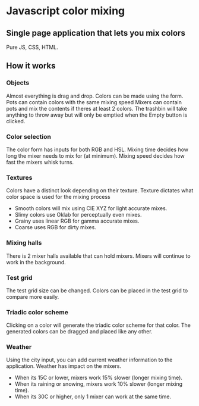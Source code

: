 # Javascript color mixing
## Single page application that lets you mix colors
Pure JS, CSS, HTML.

## How it works

### Objects
Almost everything is drag and drop.
Colors can be made using the form.
Pots can contain colors with the same mixing speed
Mixers can contain pots and mix the contents if theres at least 2 colors.
The trashbin will take anything to throw away but will only be emptied when the Empty button is clicked.

### Color selection
The color form has inputs for both RGB and HSL.
Mixing time decides how long the mixer needs to mix for (at minimum).
Mixing speed decides how fast the mixers whisk turns.

### Textures
Colors have a distinct look depending on their texture.
Texture dictates what color space is used for the mixing process

- Smooth colors will mix using CIE XYZ for light accurate mixes.
- Slimy colors use Oklab for perceptually even mixes.
- Grainy uses linear RGB for gamma accurate mixes.
- Coarse uses RGB for dirty mixes.

### Mixing halls
There is 2 mixer halls available that can hold mixers.
Mixers will continue to work in the background.

### Test grid
The test grid size can be changed.
Colors can be placed in the test grid to compare more easily.

### Triadic color scheme
Clicking on a color will generate the triadic color scheme for that color.
The generated colors can be dragged and placed like any other.

### Weather
Using the city input, you can add current weather information to the application.
Weather has impact on the mixers.
- When its 15C or lower, mixers work 15% slower (longer mixing time).
- When its raining or snowing, mixers work 10% slower (longer mixing time).
- When its 30C or higher, only 1 mixer can work at the same time.